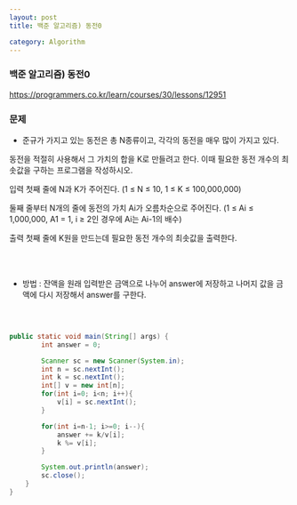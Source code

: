 ```yaml
---
layout: post
title: 백준 알고리즘) 동전0

category: Algorithm
---
```


### 백준 알고리즘) 동전0
https://programmers.co.kr/learn/courses/30/lessons/12951

### 문제
-  준규가 가지고 있는 동전은 총 N종류이고, 각각의 동전을 매우 많이 가지고 있다.

동전을 적절히 사용해서 그 가치의 합을 K로 만들려고 한다. 이때 필요한 동전 개수의 최솟값을 구하는 프로그램을 작성하시오.

입력
첫째 줄에 N과 K가 주어진다. (1 ≤ N ≤ 10, 1 ≤ K ≤ 100,000,000)

둘째 줄부터 N개의 줄에 동전의 가치 Ai가 오름차순으로 주어진다. (1 ≤ Ai ≤ 1,000,000, A1 = 1, i ≥ 2인 경우에 Ai는 Ai-1의 배수)

출력
첫째 줄에 K원을 만드는데 필요한 동전 개수의 최솟값을 출력한다.


<br><br>


- 방법 :  잔액을 원래 입력받은 금액으로 나누어 answer에 저장하고 나머지 값을 금액에 다시 저장해서 answer를 구한다.

<br>



```java

public static void main(String[] args) {
        int answer = 0;

        Scanner sc = new Scanner(System.in);
        int n = sc.nextInt();
        int k = sc.nextInt();
        int[] v = new int[n];
        for(int i=0; i<n; i++){
            v[i] = sc.nextInt();
        }

        for(int i=n-1; i>=0; i--){
            answer += k/v[i];
            k %= v[i];
        }

        System.out.println(answer);
        sc.close();
    }
}


```

<br>
